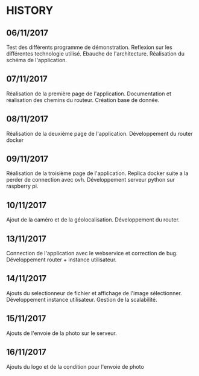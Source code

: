 # HISTORY
## 06/11/2017

Test des différents programme de démonstration.
Reflexion sur les différentes technologie utilisé.
Ebauche de l'architecture.
Réalisation du schéma de l'application.

## 07/11/2017

Réalisation de la première page de l'application.
Documentation et réalisation des chemins du routeur.
Création base de donnée.

## 08/11/2017

Réalisation de la deuxième page de l'application.
Développement du router docker

## 09/11/2017

Réalisation de la troisième page de l'application.
Replica docker suite a la perder de connection avec ovh.
Développement serveur python sur raspberry pi.

## 10/11/2017

Ajout de la caméro et de la géolocalisation.
Développement du router.

## 13/11/2017

Connection de l'application avec le webservice et correction de bug.
Développement router + instance utilisateur.

## 14/11/2017

Ajouts du selectionneur de fichier et affichage de l'image sélectionner.
Développement instance utilisateur.
Gestion de la scalabilité.

## 15/11/2017

Ajouts de l'envoie de la photo sur le serveur.

## 16/11/2017

Ajouts du logo et de la condition pour l'envoie de photo

